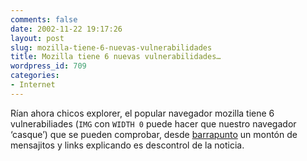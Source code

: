 ```yaml
---
comments: false
date: 2002-11-22 19:17:26
layout: post
slug: mozilla-tiene-6-nuevas-vulnerabilidades
title: Mozilla tiene 6 nuevas vulnerabilidades…
wordpress_id: 709
categories:
- Internet
---
```


Rían ahora chicos explorer, el popular navegador mozilla tiene 6 vulnerabiliades (`IMG` con `WIDTH 0` puede hacer que nuestro navegador &#8216;casque’) que se pueden comprobar, desde [barrapunto](http://barrapunto.com/article.pl?sid=02/11/18/1530249&mode=thread&threshold=) un montón de mensajitos y links explicando es descontrol de la noticia.




 
